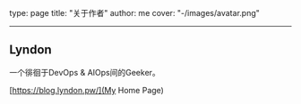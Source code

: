 type: page
title: "关于作者"
author: me
cover: "-/images/avatar.png"

---

## Lyndon

一个徘徊于DevOps & AIOps间的Geeker。

[https://blog.lyndon.pw/](My Home Page)